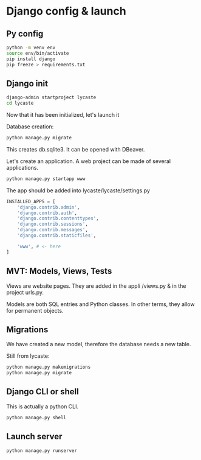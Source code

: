 # Django config & launch

## Py config

```sh
python -m venv env
source env/bin/activate
pip install django
pip freeze > requirements.txt
```

## Django init

```sh
django-admin startproject lycaste
cd lycaste
```
Now that it has been initialized, let's launch it

Database creation:

```sh
python manage.py migrate
```

This creates db.sqlite3. It can be opened with DBeaver.

Let's create an application. A web project can be made of several applications.

```sh
python manage.py startapp www
```

The app should be added into lycaste/lycaste/settings.py

```py
INSTALLED_APPS = [
    'django.contrib.admin',
    'django.contrib.auth',
    'django.contrib.contenttypes',
    'django.contrib.sessions',
    'django.contrib.messages',
    'django.contrib.staticfiles',

    'www', # <- here
]
```

## MVT: Models, Views, Tests

Views are website pages. They are added in the appli /views.py & in the project urls.py.

Models are both SQL entries and Python classes. In other terms, they allow for permanent objects.

## Migrations

We have created a new model, therefore the database needs a new table.

Still from lycaste:

```sh
python manage.py makemigrations
python manage.py migrate
```
## Django CLI or shell

This is actually a python CLI.

```sh
python manage.py shell
```

## Launch server

```sh
python manage.py runserver
```
